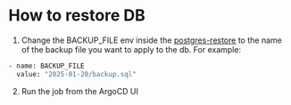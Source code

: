 # How to restore DB

1. Change the BACKUP_FILE env inside the [postgres-restore](./db/restore-backup.yaml) to the name of the backup file you want to apply to the db. For example:

```bash
- name: BACKUP_FILE
  value: "2025-01-20/backup.sql"
```

2. Run the job from the ArgoCD UI

